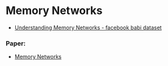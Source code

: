 # Memory Networks

- [Understanding Memory Networks - facebook babi dataset](https://www.youtube.com/watch?v=S6u2KMKBkaU)

### Paper:
- [Memory Networks](https://arxiv.org/abs/1410.3916)
